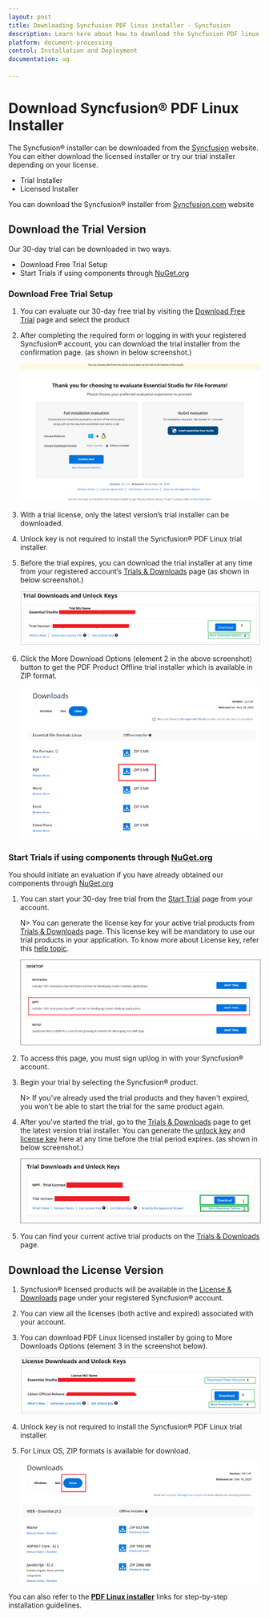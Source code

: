 ```yaml
---
layout: post
title: Downloading Syncfusion PDF linux installer - Syncfusion
description: Learn here about how to download the Syncfusion PDF linux installer from our Syncfusion website with license.
platform: document-processing
control: Installation and Deployment
documentation: ug

---
```


# Download Syncfusion&reg; PDF Linux Installer

The Syncfusion&reg; installer can be downloaded from the [Syncfusion](https://www.syncfusion.com/) website. You can either download the licensed installer or try our trial installer depending on your license.

   -	Trial Installer
   -	Licensed Installer

You can download the Syncfusion&reg; installer from [Syncfusion.com](https://www.syncfusion.com/) website 

## Download the Trial Version

Our 30-day trial can be downloaded in two ways.

* Download Free Trial Setup
* Start Trials if using components through [NuGet.org](https://www.nuget.org/packages?q=syncfusion)


### Download Free Trial Setup

1. You can evaluate our 30-day free trial by visiting the [Download Free Trial](https://www.syncfusion.com/downloads) page and select the product
2. After completing the required form or logging in with your registered Syncfusion&reg; account, you can download the trial installer from the confirmation page. (as shown in below screenshot.)

   ![Trial and downloads of Syncfusion PDF](images/trial-confirmation.png)
   
3. With a trial license, only the latest version’s trial installer can be downloaded.
4. Unlock key is not required to install the Syncfusion&reg; PDF Linux trial installer.
5. Before the trial expires, you can download the trial installer at any time from your registered account’s [Trials & Downloads](https://www.syncfusion.com/account/manage-trials/downloads) page (as shown in below screenshot.)
 
   ![Trial and downloads of Syncfusion PDF](images/trial-download.png)

6. Click the More Download Options (element 2 in the above screenshot) button to get the PDF Product Offline trial installer which is available in ZIP format.

   ![License and downloads of Syncfusion PDF](images/start-trial-download-offline-installer.png)

### Start Trials if using components through [NuGet.org](https://www.nuget.org/packages?q=syncfusion)

You should initiate an evaluation if you have already obtained our components through [NuGet.org](https://www.nuget.org/packages?q=syncfusion)

1. You can start your 30-day free trial from the [Start Trial](https://www.syncfusion.com/account/manage-trials/start-trials) page from your account.

   N> You can generate the license key for your active trial products from [Trials & Downloads](https://www.syncfusion.com/account/manage-trials/downloads) page. This license key will be mandatory to use our trial products in your application. To know more about License key, refer this [help topic](https://help.syncfusion.com/common/essential-studio/licensing/overview).
	
    ![Trial and downloads of Syncfusion PDF](images/start-trial-download.png)
   
2. To access this page, you must sign up\log in with your Syncfusion&reg; account.
3. Begin your trial by selecting the Syncfusion&reg; product. 

   N> If you've already used the trial products and they haven't expired, you won't be able to start the trial for the same product again.

4. After you've started the trial, go to the [Trials & Downloads](https://www.syncfusion.com/account/manage-trials/downloads) page to get the latest version trial installer. You can generate the [unlock key](https://www.syncfusion.com/kb/8069/how-to-generate-unlock-key-for-essentials-studio-products) and [license key](https://help.syncfusion.com/common/essential-studio/licensing/how-to-generate) here at any time before the trial period expires. (as shown in below screenshot.)

   ![License and downloads of Syncfusion PDF](images/start-trial-download-installer.png)

5. You can find your current active trial products on the [Trials & Downloads](https://www.syncfusion.com/account/manage-trials/downloads) page.
   

## Download the License Version

1. Syncfusion&reg; licensed products will be available in the [License & Downloads](https://www.syncfusion.com/account/downloads) page under your registered Syncfusion&reg; account.
2. You can view all the licenses (both active and expired) associated with your account.
3. You can download PDF Linux licensed installer by going to More Downloads Options (element 3 in the screenshot below).

   ![License and downloads of Syncfusion PDF](images/license-download.png)
   
4. Unlock key is not required to install the Syncfusion&reg; PDF Linux trial installer.   
5. For Linux OS, ZIP formats is available for download.
   
   ![License and downloads of Syncfusion PDF](images/Linux_Download.PNG)

You can also refer to the [**PDF Linux installer**](https://help.syncfusion.com/document-processing/pdf/pdf-library/net/installation/linux-installer/how-to-install) links for step-by-step installation guidelines.	
